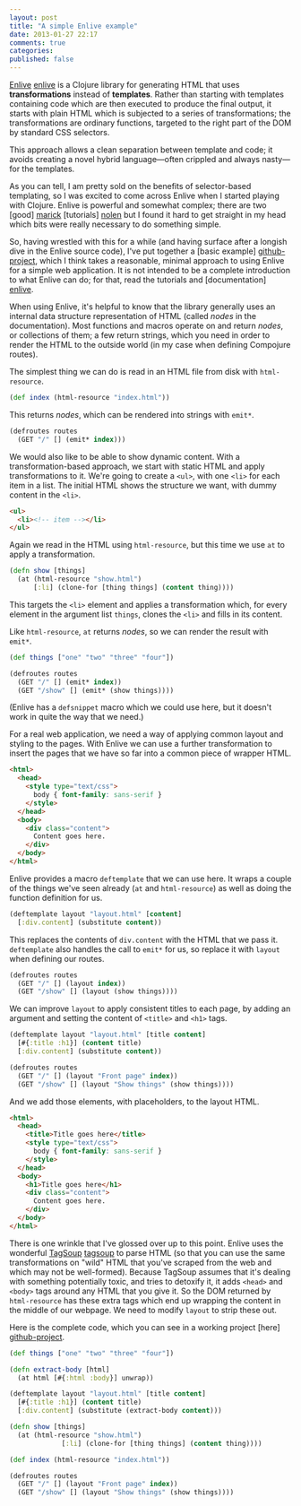 ```yaml
---
layout: post
title: "A simple Enlive example"
date: 2013-01-27 22:17
comments: true
categories:
published: false
---
```


[Enlive] [enlive] is a Clojure library for generating HTML that uses
**transformations** instead of **templates**. Rather than starting with
templates containing code which are then executed to produce the final
output, it starts with plain HTML which is subjected to a series of
transformations; the transformations are ordinary functions, targeted
to the right part of the DOM by standard CSS selectors.

This approach allows a clean separation between template and code; it
avoids creating a novel hybrid language&mdash;often crippled and always
nasty&mdash;for the templates.

As you can tell, I am pretty sold on the benefits of selector-based
templating, so I was excited to come across Enlive when I started
playing with Clojure. Enlive is powerful and somewhat complex; there
are two [good] [marick] [tutorials] [nolen] but I found it hard to get
straight in my head which bits were really necessary to do something
simple.

[marick]: https://github.com/cgrand/enlive/wiki/Table-and-Layout-Tutorial,-Part-1:-The-Goal "Brian Marick's tutorial"
[nolen]: https://github.com/swannodette/enlive-tutorial/ "David Nolen's tutorial"

So, having wrestled with this for a while (and having surface after a
longish dive in the Enlive source code), I've put together a [basic example]
[github-project], which I think takes a reasonable, minimal approach
to using Enlive for a simple web application. It is not intended to be
a complete introduction to what Enlive can do; for that, read the
tutorials and [documentation] [enlive].

When using Enlive, it's helpful to know that the library generally
uses an internal data structure representation of HTML (called *nodes*
in the documentation). Most functions and macros operate on and return
*nodes*, or collections of them; a few return strings, which you need
in order to render the HTML to the outside world (in my case when
defining Compojure routes).

The simplest thing we can do is read in an HTML file from disk with
`html-resource`.

``` clojure
(def index (html-resource "index.html"))
```

This returns *nodes*, which can be rendered into strings with `emit*`.

``` clojure
(defroutes routes
  (GET "/" [] (emit* index)))
```

We would also like to be able to show dynamic content. With a
transformation-based approach, we start with static HTML and apply
transformations to it. We're going to create a `<ul>`, with one `<li>`
for each item in a list. The initial HTML shows the structure we want,
with dummy content in the `<li>`.

``` html
<ul>
  <li><!-- item --></li>
</ul>
```

Again we read in the HTML using `html-resource`, but this time we use
`at` to apply a transformation.

``` clojure
(defn show [things]
  (at (html-resource "show.html")
      [:li] (clone-for [thing things] (content thing))))
```

This targets the `<li>` element and applies a transformation which,
for every element in the argument list `things`, clones the `<li>` and
fills in its content.

Like `html-resource`, `at` returns *nodes*, so we can render the
result with `emit*`.

``` clojure
(def things ["one" "two" "three" "four"])

(defroutes routes
  (GET "/" [] (emit* index))
  (GET "/show" [] (emit* (show things))))
```

(Enlive has a `defsnippet` macro which we could use here, but it
doesn't work in quite the way that we need.)

For a real web application, we need a way of applying common layout
and styling to the pages. With Enlive we can use a further
transformation to insert the pages that we have so far into a common piece of wrapper HTML.

``` html
<html>
  <head>
    <style type="text/css">
      body { font-family: sans-serif }
    </style>
  </head>
  <body>
    <div class="content">
      Content goes here.
    </div>
  </body>
</html>
```

Enlive provides a macro `deftemplate` that we can use here. It wraps a
couple of the things we've seen already (`at` and `html-resource`) as
well as doing the function definition for us.

``` clojure
(deftemplate layout "layout.html" [content]
  [:div.content] (substitute content))
```

This replaces the contents of `div.content` with the HTML that we pass
it. `deftemplate` also handles the call to `emit*` for us, so replace
it with `layout` when defining our routes.

``` clojure
(defroutes routes
  (GET "/" [] (layout index))
  (GET "/show" [] (layout (show things))))
```

We can improve `layout` to apply consistent titles to each page, by
adding an argument and setting the content of `<title>` and `<h1>`
tags.

``` clojure
(deftemplate layout "layout.html" [title content]
  [#{:title :h1}] (content title)
  [:div.content] (substitute content))

(defroutes routes
  (GET "/" [] (layout "Front page" index))
  (GET "/show" [] (layout "Show things" (show things))))
```

And we add those elements, with placeholders, to the layout HTML.

``` html
<html>
  <head>
    <title>Title goes here</title>
    <style type="text/css">
      body { font-family: sans-serif }
    </style>
  </head>
  <body>
    <h1>Title goes here</h1>
    <div class="content">
      Content goes here.
    </div>
  </body>
</html>
```

There is one wrinkle that I've glossed over up to this point. Enlive
uses the wonderful [TagSoup] [tagsoup] to parse HTML (so that you can
use the same transformations on "wild" HTML that you've scraped from
the web and which may not be well-formed). Because TagSoup assumes
that it's dealing with something potentially toxic, and tries to
detoxify it, it adds `<head>` and `<body>` tags around any HTML that
you give it. So the DOM returned by `html-resource` has these extra
tags which end up wrapping the content in the middle of our webpage.
We need to modify `layout` to strip these out.

[tagsoup]: http://ccil.org/~cowan/XML/tagsoup/

Here is the complete code, which you can see in a working project
[here] [github-project].

``` clojure
(def things ["one" "two" "three" "four"])

(defn extract-body [html]
  (at html [#{:html :body}] unwrap))

(deftemplate layout "layout.html" [title content]
  [#{:title :h1}] (content title)
  [:div.content] (substitute (extract-body content)))

(defn show [things]
  (at (html-resource "show.html")
             [:li] (clone-for [thing things] (content thing))))

(def index (html-resource "index.html"))

(defroutes routes
  (GET "/" [] (layout "Front page" index))
  (GET "/show" [] (layout "Show things" (show things))))
```

[github-project]: https://github.com/benbc/simple-enlive-example
[enlive]: https://github.com/cgrand/enlive
